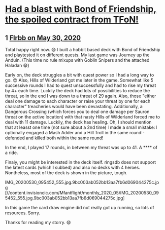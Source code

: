 # [Had a blast with Bond of Friendship, the spoiled contract from TFoN!](https://community.fantasyflightgames.com/topic/308806-had-a-blast-with-bond-of-friendship-the-spoiled-contract-from-tfon/)

## 1 [Flrbb on May 30, 2020](https://community.fantasyflightgames.com/topic/308806-had-a-blast-with-bond-of-friendship-the-spoiled-contract-from-tfon/?do=findComment&comment=3946594)

Total happy right now. 😄 I built a hobbit based deck with Bond of Friendship and playtested it on different quests. My last game was Journey up the Anduin. (This time no rule mixups with Goblin Snipers and the attached Haladan 😁)

Early on, the deck struggles a bit with quest power so I had a long way to go. 😉 Also, Hills of Wilderland got me later in the game. Somewhat like 5 successive rounds I had to quest unsuccessfully and had to rise my threat by 4+ each time. Luckily the deck had lots of possibilities to reduce the threat, so in the end I was down to a threat of 29 again. Also, those "either deal one damage to each character or raise your threat by one for each character" treacheries would have been devastating. Additionally, a Dangerous Crossing (which forces you to deal one damage per Sauron threat on the active location) with that nasty Hills of Wilderland forced me to deal with 11 damage. Luckily, the deck has healing. Oh, I should mention that at leasst one time (not sure about a 2nd time) I made a small mistake: I optionally engaged a Mash Adder and a Hill Troll in the same round - defended and killed both within the same round!

In the end, I played 17 rounds, in between my threat was up to 41. A **** of a ride.

Finaly, you might be interested in the deck itself. ringsdb does not support the latest cards (which I subbed) and also no decks with 4 heroes. Nontheless, most of the deck is shown in the picture, tough.

IMG_20200530_095452_555.jpg.9bc003ab052bb13aa7fb6d069044275c.jpg [//content.invisioncic.com/Mfantflight/monthly_2020_05/IMG_20200530_095452_555.jpg.9bc003ab052bb13aa7fb6d069044275c.jpg]

In this game the card draw engine did not really got up running, so lots of resources. Sorry.

Thanks for reading my storry. 😄

